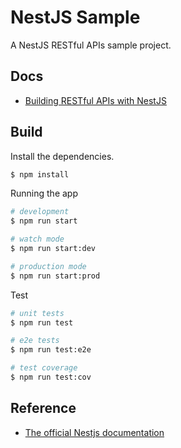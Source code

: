 # NestJS Sample

A NestJS RESTful APIs sample project.

## Docs

* [Building RESTful APIs with NestJS](./docs/guide.md)

## Build

Install the dependencies.

```bash
$ npm install
```

Running the app

```bash
# development
$ npm run start

# watch mode
$ npm run start:dev

# production mode
$ npm run start:prod
```

Test

```bash
# unit tests
$ npm run test

# e2e tests
$ npm run test:e2e

# test coverage
$ npm run test:cov
```



## Reference

* [The official Nestjs documentation](https://docs.nestjs.com/first-steps)